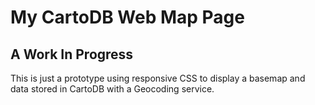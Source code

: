 My CartoDB Web Map Page
=======================

A Work In Progress
------------------

This is just a prototype using responsive CSS to display a basemap and data stored in CartoDB with a Geocoding service.